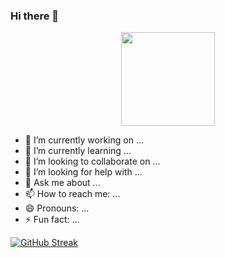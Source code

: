 ### Hi there 👋
<div align="center">
  <img height="150" src="https://media.licdn.com/dms/image/D5616AQHKLph_a5J66w/profile-displaybackgroundimage-shrink_350_1400/0/1698597557794?e=1706140800&v=beta&t=JRgPcTJ8UM9A7OIKx4JmRpdIq07MyUmxk9gI6ysOYTg"  />
</div>




- 🔭 I’m currently working on ...
- 🌱 I’m currently learning ...
- 👯 I’m looking to collaborate on ...
- 🤔 I’m looking for help with ...
- 💬 Ask me about ...
- 📫 How to reach me: ...
- 😄 Pronouns: ...
- ⚡ Fun fact: ...

[![GitHub Streak](https://github-readme-streak-stats.herokuapp.com?user=nargis21&theme=highcontrast&card_width=500&border=F0FA05&stroke=F0FA05&ring=F0FA05&fire=F0FA05&sideLabels=F0FA05&currStreakLabel=F0FA05)](https://git.io/streak-stats)
